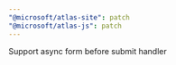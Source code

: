 ```yaml
---
"@microsoft/atlas-site": patch
"@microsoft/atlas-js": patch
---
```


Support async form before submit handler
